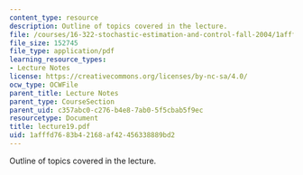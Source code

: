 ```yaml
---
content_type: resource
description: Outline of topics covered in the lecture.
file: /courses/16-322-stochastic-estimation-and-control-fall-2004/1afffd7683b42168af42456338889bd2_lecture19.pdf
file_size: 152745
file_type: application/pdf
learning_resource_types:
- Lecture Notes
license: https://creativecommons.org/licenses/by-nc-sa/4.0/
ocw_type: OCWFile
parent_title: Lecture Notes
parent_type: CourseSection
parent_uid: c357abc0-c276-b4e8-7ab0-5f5cbab5f9ec
resourcetype: Document
title: lecture19.pdf
uid: 1afffd76-83b4-2168-af42-456338889bd2
---
```

Outline of topics covered in the lecture.